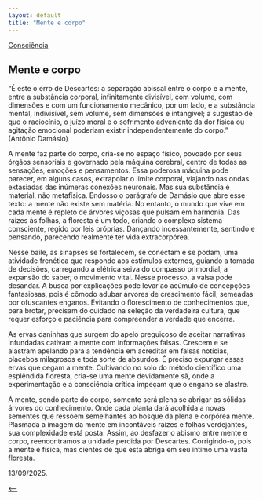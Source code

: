 ```yaml
---
layout: default
title: "Mente e corpo"
--- 
```




[Consciência](./)

## Mente e corpo

“É este o erro de Descartes: a separação abissal entre o corpo e a mente, entre a substância corporal, infinitamente divisível, com volume, com dimensões e com um funcionamento mecânico, por um lado, e a substância mental, indivisível, sem volume, sem dimensões e intangível; a sugestão de que o raciocínio, o juízo moral e o sofrimento adveniente da dor física ou agitação emocional poderiam existir independentemente do corpo.” (Antônio Damásio)

A mente faz parte do corpo, cria-se no espaço físico, povoado por seus órgãos sensoriais e governado pela máquina cerebral, centro de todas as sensações, emoções e pensamentos. Essa poderosa máquina pode parecer, em alguns casos, extrapolar o limite corporal, viajando nas ondas extasiadas das inúmeras conexões neuronais. Mas sua substância é material, não metafísica. Endosso o parágrafo de Damásio que abre esse texto: a mente não existe sem matéria. No entanto, o mundo que vive em cada mente é repleto de árvores viçosas que pulsam em harmonia. Das raízes às folhas, a floresta é um todo, criando o complexo sistema consciente, regido por leis próprias. Dançando incessantemente, sentindo e pensando, parecendo realmente ter vida extracorpórea.

Nesse baile, as sinapses se fortalecem, se conectam e se podam, uma atividade frenética que responde aos estímulos externos, guiando a tomada de decisões, carregando a elétrica seiva do compasso primordial, a expansão do saber, o movimento vital. Nesse processo, a valsa pode desandar. A busca por explicações pode levar ao acúmulo de concepções fantasiosas, pois é cômodo adubar árvores de crescimento fácil, semeadas por ofuscantes enganos. Evitando o florescimento de conhecimentos que, para brotar, precisam do cuidado na seleção da verdadeira cultura, que requer esforço e paciência para compreender a verdade que encerra.

As ervas daninhas que surgem do apelo preguiçoso de aceitar narrativas infundadas cativam a mente com informações falsas. Crescem e se alastram apelando para a tendência em acreditar em falsas notícias, placebos milagrosos e toda sorte de absurdos. É preciso expurgar essas ervas que cegam a mente. Cultivando no solo do método científico uma esplêndida floresta, cria-se uma mente devidamente sã, onde a experimentação e a consciência crítica impeçam que o engano se alastre.

A mente, sendo parte do corpo, somente será plena se abrigar as sólidas árvores do conhecimento. Onde cada planta dará acolhida a novas sementes que ressoem semelhantes ao bosque da plena e corpórea mente. Plasmada a imagem da mente em incontáveis raízes e folhas verdejantes, sua complexidade está posta. Assim, ao desfazer o abismo entre mente e corpo, reencontramos a unidade perdida por Descartes. Corrigindo-o, pois a mente é física, mas cientes de que esta abriga em seu íntimo uma vasta floresta.

13/09/2025.

[<--](./)